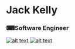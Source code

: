 # Jack Kelly
### ⌨Software Engineer

<!-- Please don't remove this: Grab your social icons from https://github.com/carlsednaoui/gitsocial -->

[![alt text][2.1]][2]
[![alt text][6.1]][6]

[2.1]: https://i.ibb.co/QK8dtS1/dev-to-small.png (twitter icon with padding)
[6.1]: http://i.imgur.com/0o48UoR.png (github icon with padding)

[2]: https://dev.to/jackrkelly
[6]: https://github.com/JackRKelly

<!-- Please don't remove this: Grab your social icons from https://github.com/carlsednaoui/gitsocial -->

